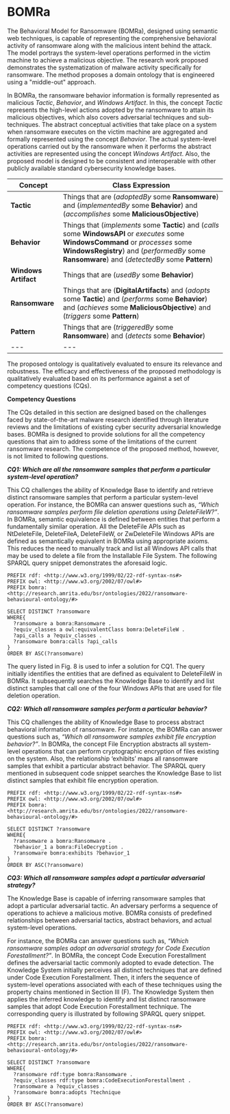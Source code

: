 # BOMRa
The Behavioral Model for Ransomware (BOMRa), designed using semantic web techniques, is capable of representing the comprehensive behavioral activity of ransomware along with the malicious intent behind the attack. The model portrays the system-level operations performed in the victim machine to achieve a malicious objective. The research work proposed demonstrates the systematization of malware activity specifically for ransomware. The method proposes a domain ontology that is engineered using a "middle-out" approach. 

In BOMRa, the ransomware behavior information is formally represented as malicious *Tactic*, *Behavior*, and *Windows Artifact*. In this, the concept *Tactic* represents the high-level actions adopted by the ransomware to attain its malicious objectives, which also covers adversarial techniques and sub-techniques. The abstract conceptual activities that take place on a system when ransomware executes on the victim machine are aggregated and formally represented using the concept *Behavior*. The actual system-level operations carried out by the ransomware when it performs the abstract activities are represented using the concept *Windows Artifact*. Also, the proposed model is designed to be consistent and interoperable with other publicly available standard cybersecurity knowledge bases.

|Concept|Class Expression|
|---|---|
|**Tactic**|Things that are (_adoptedBy_ some **Ransomware**) and (_implementedBy_ some **Behavior**) and (_accomplishes_ some **MaliciousObjective**)|
|**Behavior**|Things that (_implements_ some **Tactic**) and (_calls_ some **WindowsAPI** or _executes_ some **WindowsCommand** or _processes_ some **WindowsRegistry**) and (_performedBy_ some **Ransomware**) and (_detectedBy_ some **Pattern**)|
|**Windows Artifact**|Things that are (_usedBy_ some **Behavior**)|
|**Ransomware**|Things that are (**DigitalArtifacts**) and (_adopts_ some **Tactic**) and (_performs_ some **Behavior**) and (_achieves_ some **MaliciousObjective**) and (_triggers_ some **Pattern**)|
|**Pattern**|Things that are (_triggeredBy_ some **Ransomware**) and (_detects_ some **Behavior**)|
|---|---|

The proposed ontology is qualitatively evaluated to ensure its relevance and robustness. The efficacy and effectiveness of the proposed methodology is qualitatively evaluated based on its performance against a set of competency questions (CQs). 

**Competency Questions**

The	CQs detailed in this section are designed based on the challenges faced by state-of-the-art malware research identified through literature reviews and the limitations of existing cyber security adversarial knowledge bases. BOMRa is designed to provide solutions for all the competency questions that aim to address some of the limitations of the current ransomware research. The competence of the proposed method, however, is not limited to following questions.

**_CQ1: Which are all the ransomware samples that perform a particular system-level operation?_**

This CQ challenges the ability of Knowledge Base to identify and retrieve distinct ransomware samples that perform a particular system-level operation. For instance, the BOMRa can answer questions such as, _“Which ransomware samples perform file deletion operations using DeleteFileW?”_. In BOMRa, semantic equivalence is defined between entities that perform a fundamentally similar operation. All the DeleteFile APIs such as NtDeleteFile, DeleteFileA, DeleteFileW, or ZwDeleteFile Windows APIs are defined as semantically equivalent in BOMRa using appropriate axioms. This reduces the need to manually track and list all Windows API calls that may be used to delete a file from the Installable File System. The following SPARQL query snippet demonstrates the aforesaid logic.

```sparql
PREFIX rdf: <http://www.w3.org/1999/02/22-rdf-syntax-ns#>
PREFIX owl: <http://www.w3.org/2002/07/owl#>
PREFIX bomra: <http://research.amrita.edu/bsr/ontologies/2022/ransomware-behavioural-ontology/#>

SELECT DISTINCT ?ransomware
WHERE{
  ?ransomware a bomra:Ransomware .
  ?equiv_classes a owl:equivalentClass bomra:DeleteFileW .
  ?api_calls a ?equiv_classes .
  ?ransomware bomra:calls ?api_calls
}
ORDER BY ASC(?ransomware)
```

The query listed in Fig. 8 is used to infer a solution for CQ1. The query initially identifies the entities that are defined as equivalent to DeleteFileW in BOMRa. It subsequently searches the Knowledge Base to identify and list distinct samples that call one of the four Windows APIs that are used for file deletion operation.

**_CQ2: Which all ransomware samples perform a particular behavior?_**

This CQ challenges the ability of Knowledge Base to process abstract behavioral information of ransomware. For instance, the BOMRa can answer questions such as, _“Which all ransomware samples exhibit file encryption behavior?”_. In BOMRa, the concept File Encryption abstracts all system-level operations that can perform cryptographic encryption of files existing on the system. Also, the relationship ‘exhibits’ maps all ransomware samples that exhibit a particular abstract behavior. The SPARQL query mentioned in subsequent code snippet searches the Knowledge Base to list distinct samples that exhibit file encryption operation.

```sparql
PREFIX rdf: <http://www.w3.org/1999/02/22-rdf-syntax-ns#>
PREFIX owl: <http://www.w3.org/2002/07/owl#>
PREFIX bomra: <http://research.amrita.edu/bsr/ontologies/2022/ransomware-behavioural-ontology/#>

SELECT DISTINCT ?ransomware
WHERE{
  ?ransomware a bomra:Ransomware .
  ?behavior_1 a bomra:FileDecryption .
  ?ransomware bomra:exhibits ?behavior_1
}
ORDER BY ASC(?ransomware)
```

**_CQ3: Which all ransomware samples adopt a particular adversarial strategy?_**

The Knowledge Base is capable of inferring ransomware samples that adopt a particular adversarial tactic. An adversary performs a sequence of operations to achieve a malicious motive. BOMRa consists of predefined relationships between adversarial tactics, abstract behaviors, and actual system-level operations. 

For instance, the BOMRa can answer questions such as, _“Which ransomware samples adopt an adversarial strategy for Code Execution Forestallment?”_. In BOMRa, the concept Code Execution Forestallment defines the adversarial tactic commonly adopted to evade detection. The Knowledge System initially perceives all distinct techniques that are defined under Code Execution Forestallment. Then, it infers the sequence of system-level operations associated with each of these techniques using the property chains mentioned in Section III (F). The Knowledge System then applies the inferred knowledge to identify and list distinct ransomware samples that adopt Code Execution Forestallment technique. The corresponding query is illustrated by following SPARQL query snippet.

```sparql
PREFIX rdf: <http://www.w3.org/1999/02/22-rdf-syntax-ns#>
PREFIX owl: <http://www.w3.org/2002/07/owl#>
PREFIX bomra: <http://research.amrita.edu/bsr/ontologies/2022/ransomware-behavioural-ontology/#>

SELECT DISTINCT ?ransomware
WHERE{
  ?ransomware rdf:type bomra:Ransomware .
  ?equiv_classes rdf:type bomra:CodeExecutionForestallment .
  ?ransomware a ?equiv_classes .
  ?ransomware bomra:adopts ?technique
}
ORDER BY ASC(?ransomware)
```
